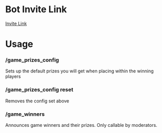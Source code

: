 
# Bot Invite Link

[Invite Link](https://discord.com/api/oauth2/authorize?client_id=1204137800543375360&permissions=2147485696&scope=bot)

# Usage
### /game_prizes_config
Sets up the default prizes you will get when placing within the winning players
### /game_prizes_config reset
Removes the config set above
### /game_winners
Announces game winners and their prizes. Only callable by moderators.

